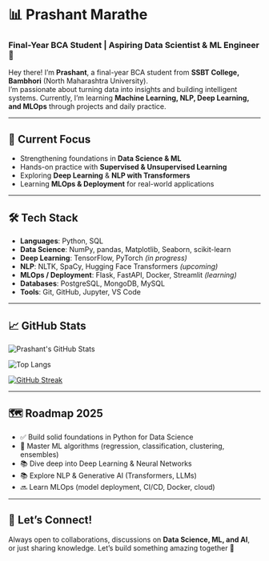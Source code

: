 # 📊 Prashant Marathe

### Final-Year BCA Student | Aspiring Data Scientist & ML Engineer 🚀

Hey there! I’m **Prashant**, a final-year BCA student from **SSBT College, Bambhori** (North Maharashtra University).  
I’m passionate about turning data into insights and building intelligent systems. Currently, I’m learning **Machine Learning, NLP, Deep Learning, and MLOps** through projects and daily practice.

---

## 🧠 Current Focus
- Strengthening foundations in **Data Science & ML**
- Hands-on practice with **Supervised & Unsupervised Learning**
- Exploring **Deep Learning** & **NLP with Transformers**
- Learning **MLOps & Deployment** for real-world applications

---

## 🛠 Tech Stack
- **Languages**: Python, SQL  
- **Data Science**: NumPy, pandas, Matplotlib, Seaborn, scikit-learn  
- **Deep Learning**: TensorFlow, PyTorch *(in progress)*  
- **NLP**: NLTK, SpaCy, Hugging Face Transformers *(upcoming)*  
- **MLOps / Deployment**: Flask, FastAPI, Docker, Streamlit *(learning)*  
- **Databases**: PostgreSQL, MongoDB, MySQL  
- **Tools**: Git, GitHub, Jupyter, VS Code  

---

## 📈 GitHub Stats
![Prashant's GitHub Stats](https://github-readme-stats.vercel.app/api?username=Prashant-marathe&show_icons=true&theme=radical&hide_rank=true)

![Top Langs](https://github-readme-stats.vercel.app/api/top-langs/?username=Prashant-marathe&layout=compact&theme=radical)

[![GitHub Streak](https://streak-stats.demolab.com/?user=Prashant-marathe)](https://git.io/streak-stats)

---

## 🗺 Roadmap 2025
- ✅ Build solid foundations in Python for Data Science  
- 🔄 Master ML algorithms (regression, classification, clustering, ensembles)  
- 📚 Dive deep into Deep Learning & Neural Networks  
- 📚 Explore NLP & Generative AI (Transformers, LLMs)  
- 🔜 Learn MLOps (model deployment, CI/CD, Docker, cloud)  

---

## 🤝 Let’s Connect!
Always open to collaborations, discussions on **Data Science, ML, and AI**,  
or just sharing knowledge. Let’s build something amazing together 🚀
